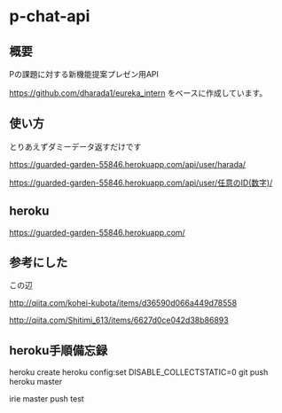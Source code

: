 # p-chat-api

## 概要

Pの課題に対する新機能提案プレゼン用API

https://github.com/dharada1/eureka_intern をベースに作成しています。

## 使い方

とりあえずダミーデータ返すだけです

https://guarded-garden-55846.herokuapp.com/api/user/harada/

https://guarded-garden-55846.herokuapp.com/api/user/任意のID(数字)/

## heroku

https://guarded-garden-55846.herokuapp.com/


## 参考にした

この辺

http://qiita.com/kohei-kubota/items/d36590d066a449d78558

http://qiita.com/Shitimi_613/items/6627d0ce042d38b86893


## heroku手順備忘録

heroku create
heroku config:set DISABLE_COLLECTSTATIC=0
git push heroku master


irie master push test

